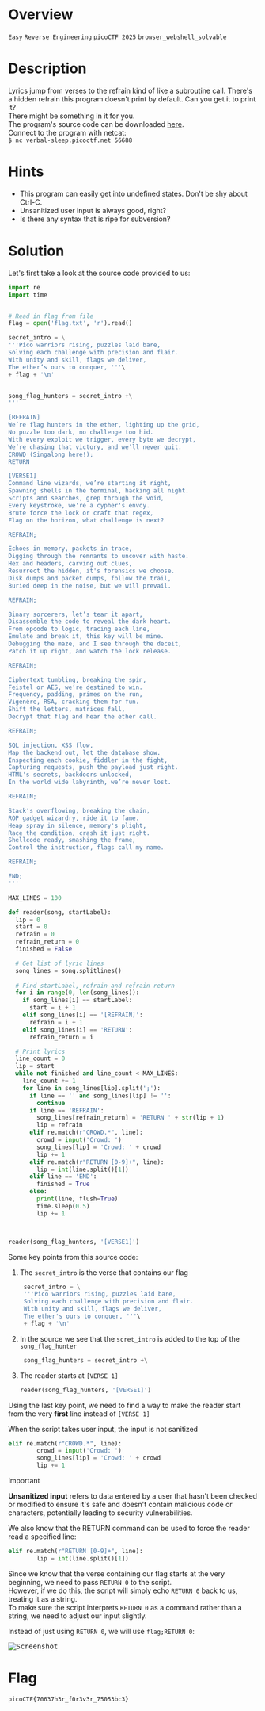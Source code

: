 # Overview
`Easy` `Reverse Engineering` `picoCTF 2025` `browser_webshell_solvable`

# Description
Lyrics jump from verses to the refrain kind of like a subroutine call. There's a hidden refrain this program doesn't print by default. Can you get it to print it?  
There might be something in it for you.  
The program's source code can be downloaded [here](https://challenge-files.picoctf.net/c_verbal_sleep/9f2b86c1e1068d492f783b106f4535aeb137b0c0e31e43351f8cb82a39456a84/lyric-reader.py).  
Connect to the program with netcat:  
`$ nc verbal-sleep.picoctf.net 56688`

# Hints
- This program can easily get into undefined states. Don't be shy about Ctrl-C.
- Unsanitized user input is always good, right?
- Is there any syntax that is ripe for subversion?

# Solution
Let's first take a look at the source code provided to us:

```python
import re
import time


# Read in flag from file
flag = open('flag.txt', 'r').read()

secret_intro = \
'''Pico warriors rising, puzzles laid bare,
Solving each challenge with precision and flair.
With unity and skill, flags we deliver,
The ether’s ours to conquer, '''\
+ flag + '\n'


song_flag_hunters = secret_intro +\
'''

[REFRAIN]
We’re flag hunters in the ether, lighting up the grid,
No puzzle too dark, no challenge too hid.
With every exploit we trigger, every byte we decrypt,
We’re chasing that victory, and we’ll never quit.
CROWD (Singalong here!);
RETURN

[VERSE1]
Command line wizards, we’re starting it right,
Spawning shells in the terminal, hacking all night.
Scripts and searches, grep through the void,
Every keystroke, we're a cypher's envoy.
Brute force the lock or craft that regex,
Flag on the horizon, what challenge is next?

REFRAIN;

Echoes in memory, packets in trace,
Digging through the remnants to uncover with haste.
Hex and headers, carving out clues,
Resurrect the hidden, it's forensics we choose.
Disk dumps and packet dumps, follow the trail,
Buried deep in the noise, but we will prevail.

REFRAIN;

Binary sorcerers, let’s tear it apart,
Disassemble the code to reveal the dark heart.
From opcode to logic, tracing each line,
Emulate and break it, this key will be mine.
Debugging the maze, and I see through the deceit,
Patch it up right, and watch the lock release.

REFRAIN;

Ciphertext tumbling, breaking the spin,
Feistel or AES, we’re destined to win.
Frequency, padding, primes on the run,
Vigenère, RSA, cracking them for fun.
Shift the letters, matrices fall,
Decrypt that flag and hear the ether call.

REFRAIN;

SQL injection, XSS flow,
Map the backend out, let the database show.
Inspecting each cookie, fiddler in the fight,
Capturing requests, push the payload just right.
HTML's secrets, backdoors unlocked,
In the world wide labyrinth, we’re never lost.

REFRAIN;

Stack's overflowing, breaking the chain,
ROP gadget wizardry, ride it to fame.
Heap spray in silence, memory's plight,
Race the condition, crash it just right.
Shellcode ready, smashing the frame,
Control the instruction, flags call my name.

REFRAIN;

END;
'''

MAX_LINES = 100

def reader(song, startLabel):
  lip = 0
  start = 0
  refrain = 0
  refrain_return = 0
  finished = False

  # Get list of lyric lines
  song_lines = song.splitlines()
  
  # Find startLabel, refrain and refrain return
  for i in range(0, len(song_lines)):
    if song_lines[i] == startLabel:
      start = i + 1
    elif song_lines[i] == '[REFRAIN]':
      refrain = i + 1
    elif song_lines[i] == 'RETURN':
      refrain_return = i

  # Print lyrics
  line_count = 0
  lip = start
  while not finished and line_count < MAX_LINES:
    line_count += 1
    for line in song_lines[lip].split(';'):
      if line == '' and song_lines[lip] != '':
        continue
      if line == 'REFRAIN':
        song_lines[refrain_return] = 'RETURN ' + str(lip + 1)
        lip = refrain
      elif re.match(r"CROWD.*", line):
        crowd = input('Crowd: ')
        song_lines[lip] = 'Crowd: ' + crowd
        lip += 1
      elif re.match(r"RETURN [0-9]+", line):
        lip = int(line.split()[1])
      elif line == 'END':
        finished = True
      else:
        print(line, flush=True)
        time.sleep(0.5)
        lip += 1



reader(song_flag_hunters, '[VERSE1]')
```

Some key points from this source code:
1. The `secret_intro` is the verse that contains our flag
   
   ```python
    secret_intro = \
    '''Pico warriors rising, puzzles laid bare,
    Solving each challenge with precision and flair.
    With unity and skill, flags we deliver,
    The ether's ours to conquer, '''\
    + flag + '\n'
   ```
2. In the source we see that the `scret_intro` is added to the top of the `song_flag_hunter`
   
   ```python
    song_flag_hunters = secret_intro +\
   ```

3. The reader starts at `[VERSE 1]`

   ```python
   reader(song_flag_hunters, '[VERSE1]')
   ```

Using the last key point, we need to find a way to make the reader start from the very **first** line instead of `[VERSE 1]`

When the script takes user input, the input is not sanitized 

```python
elif re.match(r"CROWD.*", line):
        crowd = input('Crowd: ')
        song_lines[lip] = 'Crowd: ' + crowd
        lip += 1
```

> [!IMPORTANT]
> **Unsanitized input** refers to data entered by a user that hasn't been checked or modified to ensure it's safe and doesn't contain malicious code or characters, potentially leading to security vulnerabilities. 

We also know that the RETURN command can be used to force the reader read a specified line:

```python
elif re.match(r"RETURN [0-9]+", line):
        lip = int(line.split()[1])
```

Since we know that the verse containing our flag starts at the very beginning, we need to pass `RETURN 0` to the script.   
However, if we do this, the script will simply echo `RETURN 0` back to us, treating it as a string.   
To make sure the script interprets `RETURN 0` as a command rather than a string, we need to adjust our input slightly.  

Instead of just using `RETURN 0`, we will use `flag;RETURN 0`:


<kbd>![Screenshot](https://github.com/user-attachments/assets/b24fd3f0-5f0d-4abe-9f57-b7f21ca1f7a6)</kbd>

# Flag
`picoCTF{70637h3r_f0r3v3r_75053bc3}`
